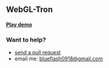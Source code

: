 ## WebGL-Tron



#### [Play demo](https://flash-tron.web.app)

### Want to help?

* [send a pull request](https://github.com/Yell0wflash/WebGL-Tron/pulls)
* email me: [blueflash0918@gmail.com](blueflash0918@gmail.com)
